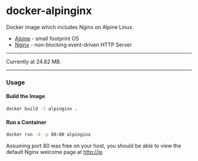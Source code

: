# docker-alpinginx

Docker image which includes Nginx on Alpine Linux.

- [Alpine](http://www.alpinelinux.org/) - small footprint OS    
- [Nginx](https://www.nginx.com) - non-blocking event-driven HTTP Server 

---

Currently at 24.82 MB.

---

### Usage 

#### Build the Image

```bash
docker build -t alpinginx .
```

#### Run a Container

```bash
docker run -d -p 80:80 alpinginx
```

Assuming port 80 was free on your host, you should be able to view the default Nginx welcome page at [http://ip](http://ip) 